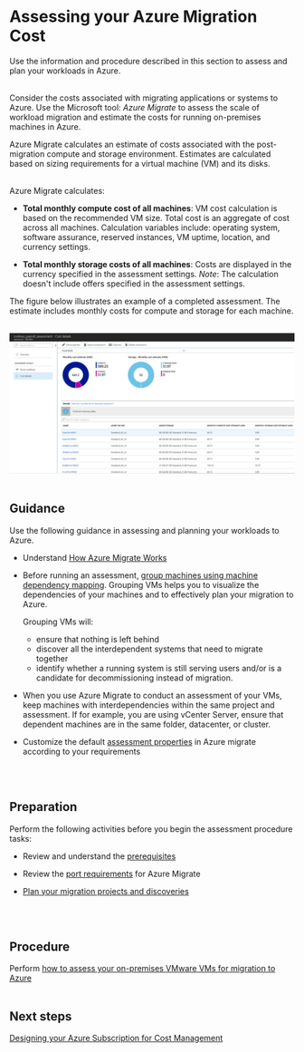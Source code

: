# Assessing your Azure Migration Cost
Use the information and procedure described in this section to assess and plan your workloads in Azure.
<br />
<br />

Consider the costs associated with migrating applications or systems to Azure. Use the Microsoft tool: *Azure Migrate* to assess the scale of workload migration and estimate the costs for running on-premises machines in Azure.

Azure Migrate calculates an estimate of costs associated with the post-migration compute and storage environment. Estimates are calculated based on sizing requirements for a virtual machine (VM) and its disks.
<br />
<br />

Azure Migrate calculates:  
- **Total monthly compute cost of all machines**: VM cost calculation is based on the recommended VM size. Total cost is an aggregate of cost across all machines. Calculation variables include: operating system, software assurance, reserved instances, VM uptime, location, and currency settings. 

- **Total monthly storage costs of all machines**:  Costs are displayed in the currency specified in the assessment settings. *Note*: The calculation doesn't include offers specified in the assessment settings. 

The figure below illustrates an example of a completed assessment. The estimate includes monthly costs for compute and storage for each machine.
<br/>
<br/>

![assessment](https://github.com/alvarovitta/Cost-Management/blob/master/Images/assessment-vm-cost.png)
<br/>
<br/>

## Guidance
Use the following guidance in assessing and planning your workloads to Azure.

- Understand [How Azure Migrate Works](https://docs.microsoft.com/en-us/azure/migrate/migrate-overview#how-does-azure-migrate-work)

- Before running an assessment, [group machines using machine dependency mapping](https://docs.microsoft.com/en-us/azure/migrate/how-to-create-group-machine-dependencies#prepare-machines-for-dependency-mapping). Grouping VMs helps you to visualize the dependencies of your machines and to effectively plan your migration to Azure.  

  Grouping VMs will:
   - ensure that nothing is left behind  
   - discover all the interdependent systems that need to migrate together  
   - identify whether a running system is still serving users and/or is a candidate for decommissioning instead of migration.

- When you use Azure Migrate to conduct an assessment of your VMs, keep machines with interdependencies within the same project and assessment. If for example, you are using vCenter Server, ensure that dependent machines are in the same folder, datacenter, or cluster. 

- Customize the default [assessment properties](https://docs.microsoft.com/en-us/azure/migrate/how-to-modify-assessment#edit-assessment-properties) in Azure migrate according to your requirements
<br/>
<br/>

## Preparation
Perform the following activities before you begin the assessment procedure tasks: 

  - Review and understand the [prerequisites](https://docs.microsoft.com/en-us/azure/migrate/how-to-scale-assessment#prerequisites)
  
  - Review the [port requirements](https://docs.microsoft.com/en-us/azure/migrate/migrate-overview#what-are-the-port-requirements) for Azure Migrate
  - [Plan your migration projects and discoveries](https://docs.microsoft.com/en-us/azure/migrate/how-to-scale-assessment#plan-your-migration-projects-and-discoveries)
<br/>
<br/>

## Procedure 
Perform [how to assess your on-premises VMware VMs for migration to Azure](https://docs.microsoft.com/en-us/azure/migrate/tutorial-assessment-vmware)
<br/>
<br/>

## Next steps
[Designing your Azure Subscription for Cost Management](3.2-Designing-your-Azure-subscription-for-cost-management.md)


